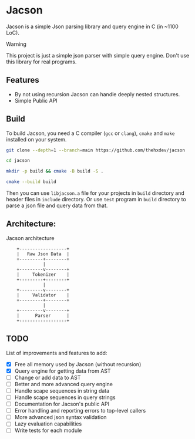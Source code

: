 # Jacson
Jacson is a simple Json parsing library and query engine in C (in ~1100 LoC).

> [!WARNING]
> This project is just a simple json parser with simple query engine. Don't use this library for real programs.


## Features

- By not using recursion Jacson can handle deeply nested structures.
- Simple Public API


## Build
To build Jacson, you need a C compiler (`gcc` or `clang`), `cmake` and `make` installed on your system.

```bash
git clone --depth=1 --branch=main https://github.com/thehxdev/jacson

cd jacson

mkdir -p build && cmake -B build -S .

cmake --build build
```

Then you can use `libjacson.a` file for your projects in `build` directory and header files in `include` directory.
Or use `test` program in `build` directory to parse a json file and query data from that.


## Architecture:
Jacson architecture

```
    +------------------+
    |   Raw Json Data  |
    +---------+--------+
              |         
    +---------v--------+
    |     Tokenizer    |
    +---------+--------+
              |         
    +---------v--------+
    |     Validator    |
    +---------+--------+
              |         
    +---------v--------+
    |      Parser      |
    +------------------+
```


## TODO

List of improvements and features to add:
- [x] Free all memory used by Jacson (without recursion)
- [x] Query engine for getting data from AST
- [ ] Change or add data to AST
- [ ] Better and more advanced query engine
- [ ] Handle scape sequences in string data
- [ ] Handle scape sequences in query strings
- [ ] Documentation for Jacson's public API
- [ ] Error handling and reporting errors to top-level callers
- [ ] More advanced json syntax validation
- [ ] Lazy evaluation capabilities
- [ ] Write tests for each module
